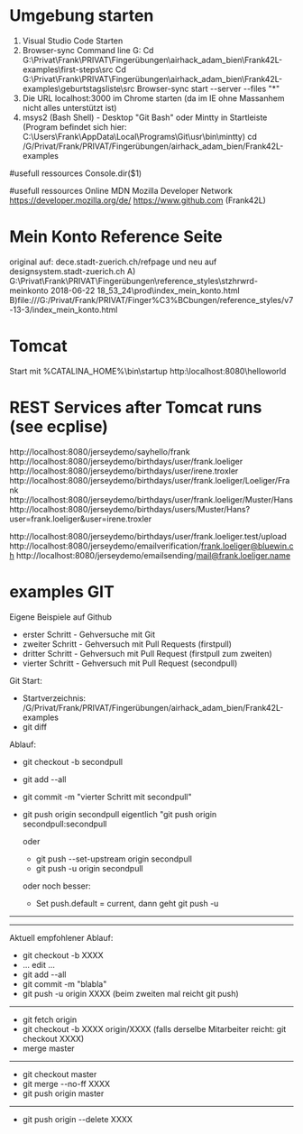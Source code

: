 # Umgebung starten
1) Visual Studio Code Starten
2) Browser-sync
  Command line
	G:
	Cd G:\Privat\Frank\PRIVAT\Fingerübungen\airhack_adam_bien\Frank42L-examples\first-steps\src
  Cd G:\Privat\Frank\PRIVAT\Fingerübungen\airhack_adam_bien\Frank42L-examples\geburtstagsliste\src
	Browser-sync start --server --files "*"
3) Die URL localhost:3000 im Chrome starten (da im IE ohne Massanhem nicht alles unterstützt ist)
4) msys2 (Bash Shell) - Desktop "Git Bash" oder Mintty in Startleiste
  (Program befindet sich hier: C:\Users\Frank\AppData\Local\Programs\Git\usr\bin\mintty)
  cd /G/Privat/Frank/PRIVAT/Fingerübungen/airhack_adam_bien/Frank42L-examples


#usefull ressources
Console.dir($1)

#usefull ressources Online
MDN Mozilla Developer Network https://developer.mozilla.org/de/
https://www.github.com (Frank42L)


# Mein Konto Reference Seite
original auf: dece.stadt-zuerich.ch/refpage und neu auf designsystem.stadt-zuerich.ch
A) G:\Privat\Frank\PRIVAT\Fingerübungen\reference_styles\stzhrwrd-meinkonto 2018-06-22 18_53_24\prod\index_mein_konto.html
B)file:///G:/Privat/Frank/PRIVAT/Finger%C3%BCbungen/reference_styles/v7-13-3/index_mein_konto.html

# Tomcat
Start mit
  %CATALINA_HOME%\bin\startup
  http:\\localhost:8080\helloworld

# REST Services after Tomcat runs (see ecplise)
http://localhost:8080/jerseydemo/sayhello/frank
http://localhost:8080/jerseydemo/birthdays/user/frank.loeliger
http://localhost:8080/jerseydemo/birthdays/user/irene.troxler
http://localhost:8080/jerseydemo/birthdays/user/frank.loeliger/Loeliger/Frank
http://localhost:8080/jerseydemo/birthdays/user/frank.loeliger/Muster/Hans
http://localhost:8080/jerseydemo/birthdays/users/Muster/Hans?user=frank.loeliger&user=irene.troxler

http://localhost:8080/jerseydemo/birthdays/user/frank.loeliger.test/upload
http://localhost:8080/jerseydemo/emailverification/frank.loeliger@bluewin.ch
http://localhost:8080/jerseydemo/emailsending/mail@frank.loeliger.name



  
# examples GIT
Eigene Beispiele auf Github
- erster Schritt - Gehversuche mit Git
- zweiter Schritt - Gehversuch mit Pull Requests (firstpull)
- dritter Schritt - Gehversuch mit Pull Request (firstpull zum zweiten)
- vierter Schritt - Gehversuch mit Pull Request (secondpull)

Git Start:
- Startverzeichnis: /G/Privat/Frank/PRIVAT/Fingerübungen/airhack_adam_bien/Frank42L-examples
- git diff 

Ablauf:
- git checkout -b secondpull
- git add --all
- git commit -m "vierter Schritt mit secondpull"
- git push origin secondpull
  eigentlich "git push origin secondpull:secondpull

  oder 
  - git push --set-upstream origin secondpull
  - git push -u origin secondpull

  oder noch besser: 
  - Set push.default = current, dann geht git push -u

-----
-----
Aktuell empfohlener Ablauf:
- git checkout -b XXXX
- ... edit ...
- git add --all
- git commit -m "blabla"
- git push -u origin XXXX 
  (beim zweiten mal reicht git push)
-----
- git fetch origin
- git checkout -b XXXX origin/XXXX
  (falls derselbe Mitarbeiter reicht: git checkout XXXX)
- merge master
----
- git checkout master
- git merge --no-ff XXXX
- git push origin master
-----
- git push origin --delete XXXX

